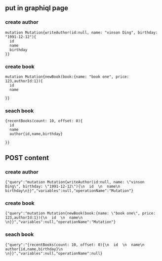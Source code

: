 
## put in graphiql page
###  create author
```
mutation Mutation{writeAuthor(id:null, name: "vinson Ding", birthday: "1991-12-12"){
  id  
  name
  birthday
}}
```
###  create book
```
mutation Mutation{newBook(book:{name: "book one", price: 123,authorId:1}){
  id  
  name
  
}}
```
### seach book
```
{recentBooks(count: 10, offset: 0){
  id  
  name
  author{id,name,birthday}
  
}}
```

## POST content
###  create author
```
{"query":"mutation Mutation{writeAuthor(id:null, name: \"vinson Ding\", birthday: \"1991-12-12\"){\n  id  \n  name\n  birthday\n}}","variables":null,"operationName":"Mutation"}
```
###  create book
```
{"query":"mutation Mutation{newBook(book:{name: \"book one\", price: 123,authorId:1}){\n  id  \n  name\n  \n}}","variables":null,"operationName":"Mutation"}
```
### seach book
```
{"query":"{recentBooks(count: 10, offset: 0){\n  id  \n  name\n  author{id,name,birthday}\n  \n}}","variables":null,"operationName":null}
```